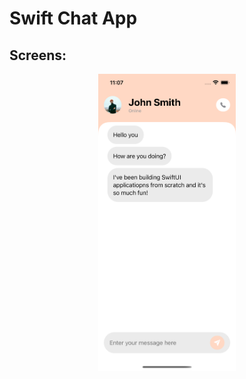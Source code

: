 <h1>Swift Chat App </h1>

<h2>Screens: </h2>

<p align="center"><img src="images/first.png" height="475px"/></p>




